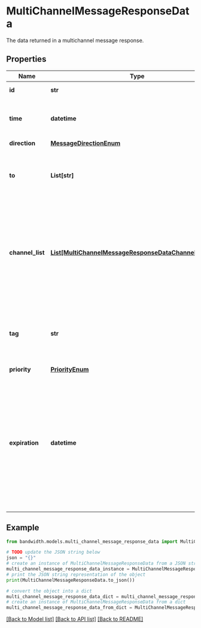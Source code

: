 # MultiChannelMessageResponseData

The data returned in a multichannel message response.

## Properties

Name | Type | Description | Notes
------------ | ------------- | ------------- | -------------
**id** | **str** | The ID of the message. | 
**time** | **datetime** | The time the message was received by the Bandwidth API. | 
**direction** | [**MessageDirectionEnum**](MessageDirectionEnum.md) |  | 
**to** | **List[str]** | The destination phone number(s) of the message, in E164 format. | 
**channel_list** | [**List[MultiChannelMessageResponseDataChannelListInner]**](MultiChannelMessageResponseDataChannelListInner.md) | A list of message bodies. The messages will be attempted in the order they are listed. Once a message sends successfully, the others will be ignored. | 
**tag** | **str** | A custom string that will be included in callback events of the message. Max 1024 characters. | [optional] 
**priority** | [**PriorityEnum**](PriorityEnum.md) |  | [optional] 
**expiration** | **datetime** | A string with the date/time value that the message will automatically expire by. This must be a valid RFC-3339 value, e.g., 2021-03-14T01:59:26Z or 2021-03-13T20:59:26-05:00. Must be a date-time in the future. | [optional] 

## Example

```python
from bandwidth.models.multi_channel_message_response_data import MultiChannelMessageResponseData

# TODO update the JSON string below
json = "{}"
# create an instance of MultiChannelMessageResponseData from a JSON string
multi_channel_message_response_data_instance = MultiChannelMessageResponseData.from_json(json)
# print the JSON string representation of the object
print(MultiChannelMessageResponseData.to_json())

# convert the object into a dict
multi_channel_message_response_data_dict = multi_channel_message_response_data_instance.to_dict()
# create an instance of MultiChannelMessageResponseData from a dict
multi_channel_message_response_data_from_dict = MultiChannelMessageResponseData.from_dict(multi_channel_message_response_data_dict)
```
[[Back to Model list]](../README.md#documentation-for-models) [[Back to API list]](../README.md#documentation-for-api-endpoints) [[Back to README]](../README.md)


